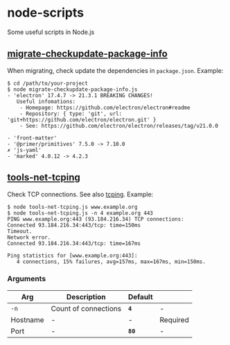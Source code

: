 # node-scripts

Some useful scripts in Node.js

## [migrate-checkupdate-package-info](migrate-checkupdate-package-info.js)

When migrating, check update the dependencies in `package.json`. Example:

```shell
$ cd /path/to/your-project
$ node migrate-checkupdate-package-info.js
- 'electron' 17.4.7 -> 21.3.1 BREAKING CHANGES!
   Useful infomations:
    - Homepage: https://github.com/electron/electron#readme
    - Repository: { type: 'git', url: 'git+https://github.com/electron/electron.git' }        
    - See: https://github.com/electron/electron/releases/tag/v21.0.0

- 'front-matter' 
- '@primer/primitives' 7.5.0 -> 7.10.0
✗ 'js-yaml' 
- 'marked' 4.0.12 -> 4.2.3
```

## [tools-net-tcping](tools-net-tcping.js)

Check TCP connections. See also [tcping](https://www.elifulkerson.com/projects/tcping.php). Example:

```shell
$ node tools-net-tcping.js www.example.org
$ node tools-net-tcping.js -n 4 example.org 443
PING www.example.org:443 (93.184.216.34) TCP connections:
Connected 93.184.216.34:443/tcp: time=150ms
Timeout.
Network error.
Connected 93.184.216.34:443/tcp: time=167ms

Ping statistics for [www.example.org:443]:
   4 connections, 15% failures, avg=157ms, max=167ms, min=150ms.
```

### Arguments

|Arg|Description|Default||
|-|-|-|-|
|`-n`|Count of connections|**`4`**|-|
|Hostname|-|-|Required|
|Port|-|**`80`**|-|
